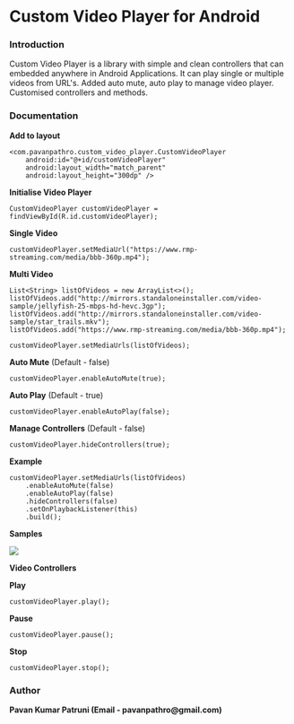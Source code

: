 # Custom Video Player for Android

<h3>Introduction</h3>
<p>Custom Video Player is a library with simple and clean controllers that can embedded anywhere in Android Applications.
It can play single or multiple videos from URL's.
Added auto mute, auto play to manage video player.
Customised controllers and methods.</p>

<h3>Documentation</h3>
<b>Add to layout</b>

    <com.pavanpathro.custom_video_player.CustomVideoPlayer
        android:id="@+id/customVideoPlayer"
        android:layout_width="match_parent"
        android:layout_height="300dp" />

<b>Initialise Video Player</b>

    CustomVideoPlayer customVideoPlayer = findViewById(R.id.customVideoPlayer);

<b>Single Video</b>

    customVideoPlayer.setMediaUrl("https://www.rmp-streaming.com/media/bbb-360p.mp4");

<b>Multi Video</b>

    List<String> listOfVideos = new ArrayList<>();
    listOfVideos.add("http://mirrors.standaloneinstaller.com/video-sample/jellyfish-25-mbps-hd-hevc.3gp");
    listOfVideos.add("http://mirrors.standaloneinstaller.com/video-sample/star_trails.mkv");
    listOfVideos.add("https://www.rmp-streaming.com/media/bbb-360p.mp4");
    
    customVideoPlayer.setMediaUrls(listOfVideos);

<b>Auto Mute</b> (Default - false)
                       
    customVideoPlayer.enableAutoMute(true);


<b>Auto Play</b> (Default - true)
                       
    customVideoPlayer.enableAutoPlay(false);
    
    
<b>Manage Controllers</b> (Default - false)
                       
    customVideoPlayer.hideControllers(true);
    
    
<b>Example</b>
    
    customVideoPlayer.setMediaUrls(listOfVideos)
        .enableAutoMute(false)
        .enableAutoPlay(false)
        .hideControllers(false)
        .setOnPlaybackListener(this)
        .build();
    
<b>Samples</b>

<div>
    <img src="https://github.com/PavanKumarPatruni/custom-video-player/blob/master/Screen%20Shot%202018-08-17%20at%203.32.24%20AM.png">
</div>

<b>Video Controllers</b>
<br/>

<b>Play</b>
      
    customVideoPlayer.play();

<b>Pause</b>
     
    customVideoPlayer.pause();

<b>Stop</b>
 
    customVideoPlayer.stop();
    
<h3>Author</h3>
<b>Pavan Kumar Patruni (Email - pavanpathro@gmail.com)</b>

